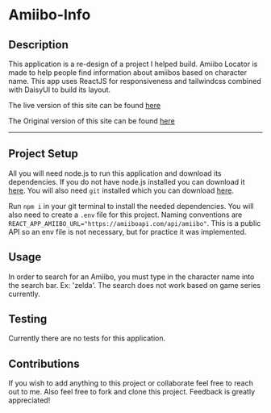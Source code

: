 # Amiibo-Info

<a name="Description"></a>

## Description

This application is a re-design of a project I helped build. Amiibo Locator is made to help people find information about amiibos based on character name. This app uses ReactJS for responsiveness and tailwindcss combined with DaisyUI to build its layout. 

The live version of this site can be found [here](https://amiibo-info.vercel.app/)

The Original version of this site can be found [here](https://bsandfer.github.io/amiibo-locator/)


<hr>
<a name="Project Setup"></a>

## Project Setup

All you will need node.js to run this application and download its dependencies. If you do not have node.js installed you can download it [here](https://nodejs.org/en/). You will also need `git` installed which you can download [here](https://git-scm.com/downloads).

Run `npm i` in your git terminal to install the needed dependencies. You will also need to create a `.env` file for this project. Naming conventions are `REACT_APP_AMIIBO_URL="https://amiiboapi.com/api/amiibo"`.
This is a public API so an env file is not necessary, but for practice it was implemented.

<a name="Useage"></a>

## Usage

In order to search for an Amiibo, you must type in the character name into the search bar. Ex: 'zelda'. The search does not work based on game series currently.

<a name="Testing"></a>

## Testing

Currently there are no tests for this application.

<a name="Contributions"></a>

## Contributions

If you wish to add anything to this project or collaborate feel free to reach out to me. Also feel free to fork and clone this project. Feedback is greatly appreciated!
